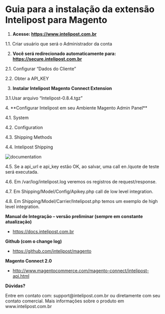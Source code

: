# Guia para a instalação da extensão Intelipost para Magento


1. **Acesse:   https://www.intelipost.com.br**
<p>1.1. Criar usuário que será o Administrador da conta</p>

2. **Você será redirecionado automaticamente para: https://secure.intelipost.com.br**
<p>2.1. Configurar “Dados do Cliente”</p>
<p>2.2. Obter a API_KEY</p>

3. **Instalar Intelipost Magento Connect Extension**
<p>3.1.Usar arquivo “Intelipost-0.8.4.tgz”</p>
4. **Configurar Intelipost em seu Ambiente Magento Admin Panel**
<p>4.1. System</p>
<p>4.2. Configuration</p>
<p>4.3. Shipping Methods</p>
<p>4.4. Intelipost Shipping</p>

 ![documentation](https://cloud.githubusercontent.com/assets/7913922/3859725/f59f522a-1f1b-11e4-8731-cf9359eb50fc.png)

<p>4.5. Se a api_url e api_key estão OK, ao salvar, uma call en /quote de teste será executada.</p>
<p>4.6. Em /var/log/intelipost.log veremos os registros de request/response.</p>
<p>4.7. Em Shipping/Model/Config/Apikey.php call de low level integration.</p>
<p>4.8. Em Shipping/Model/Carrier/Intelipost.php temos um exemplo de high level integration.</p>

**Manual de Integração – versão preliminar (sempre em constante atualização)**
+ https://docs.intelipost.com.br

**Github (com o change log)**
+ https://github.com/intelipost/magento

**Magento Connect 2.0**
+ http://www.magentocommerce.com/magento-connect/intelipost-api.html


**Dúvidas?**
<p>Entre em contato com: support@intelipost.com.br ou diretamente com seu contato comercial. Mais informações sobre o produto em www.intelipost.com.br</p>

